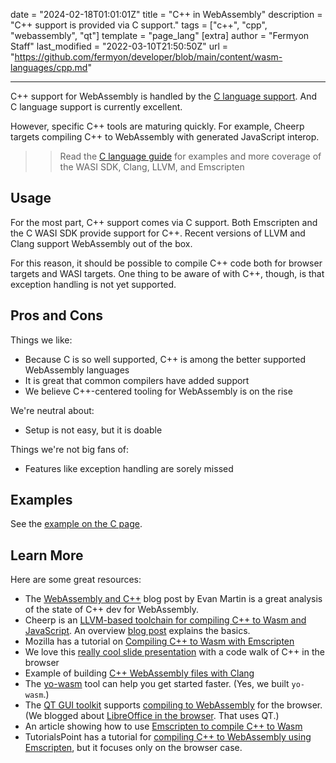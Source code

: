 date = "2024-02-18T01:01:01Z"
title = "C++ in WebAssembly"
description = "C++ support is provided via C support."
tags = ["c++", "cpp", "webassembly", "qt"]
template = "page_lang"
[extra]
author = "Fermyon Staff"
last_modified = "2022-03-10T21:50:50Z"
url = "https://github.com/fermyon/developer/blob/main/content/wasm-languages/cpp.md"

---

C++ support for WebAssembly is handled by the [C language support](/wasm-languages/c-lang). And C language support is currently excellent.

However, specific C++ tools are maturing quickly. For example, Cheerp targets compiling C++ to WebAssembly with generated JavaScript interop.

>> Read the [C language guide](/wasm-languages/c-lang) for examples and more coverage of the WASI SDK, Clang, LLVM, and Emscripten

## Usage

For the most part, C++ support comes via C support. Both Emscripten and the C WASI SDK provide support for C++. Recent versions of LLVM and Clang support WebAssembly out of the box.

For this reason, it should be possible to compile C++ code both for browser targets and WASI targets. One thing to be aware of with C++, though, is that exception handling is not yet supported.

## Pros and Cons

Things we like:

- Because C is so well supported, C++ is among the better supported WebAssembly languages
- It is great that common compilers have added support
- We believe C++-centered tooling for WebAssembly is on the rise

We're neutral about:

- Setup is not easy, but it is doable

Things we're not big fans of:

- Features like exception handling are sorely missed

## Examples

See the [example on the C page](/wasm-languages/c-lang#examples).

## Learn More

Here are some great resources:

- The [WebAssembly and C++](https://neugierig.org/software/blog/2022/06/wasm-c++.html) blog post by Evan Martin is a great analysis of the state of C++ dev for WebAssembly.
- Cheerp is an [LLVM-based toolchain for compiling C++ to Wasm and JavaScript](https://github.com/leaningtech/cheerp-compiler). An overview [blog post](https://medium.com/leaningtech/cheerp-2-7-compile-cpp-to-webassembly-plus-javascript-c9b3ef7e318b) explains the basics.
- Mozilla has a tutorial on [Compiling C++ to Wasm with Emscripten](https://developer.mozilla.org/en-US/docs/WebAssembly/C_to_wasm)
- We love this [really cool slide presentation](https://nxxm.github.io/cppcon2018/CPP_EVERYWHERE_WITH_WASM.html#/) with a code walk of C++ in the browser
- Example of building [C++ WebAssembly files with Clang](https://github.com/PetterS/clang-wasm)
- The [yo-wasm](https://github.com/deislabs/yo-wasm) tool can help you get started faster. (Yes, we built `yo-wasm`.)
- The [QT GUI toolkit](https://www.qt.io/) supports [compiling to WebAssembly](https://wiki.qt.io/Qt_for_WebAssembly) for the browser. (We blogged about [LibreOffice in the browser](/blog/qt-libreoffice-wasm). That uses QT.)
- An article showing how to use [Emscripten to compile C++ to Wasm](https://medium.com/@tdeniffel/pragmatic-compiling-from-c-to-webassembly-a-guide-a496cc5954b8)
- TutorialsPoint has a tutorial for [compiling C++ to WebAssembly using Emscripten](https://www.tutorialspoint.com/webassembly/webassembly_working_with_cplusplus.htm), but it focuses only on the browser case.